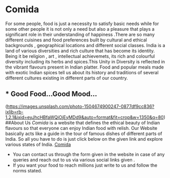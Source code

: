 # Comida
For some people, food is just a necessity to satisfy basic needs while for some other people it is not only a need but also a pleasure that plays a significant role in their understanding of happiness .There are so many different cuisines and food preferences built by cultural and ethical backgrounds , geographical locations and different social classes. 
India is a land of various diversities and rich culture that has become its identity. Being it be religion , art , intellectual achievemets, its rich and colourful diversity including its herbs and spices.This Unity in Diversity is reflected in the vibrant flavours present in Indian platter.
Food and popular meals made with exotic Indian spices tell us about its history and traditions of several different cultures existing in different parts of our country.

## * Good Food...Good Mood...
(https://images.unsplash.com/photo-1504674900247-0877df9cc836?ixlib=rb-1.2.1&ixid=eyJhcHBfaWQiOjEyMDd9&auto=format&fit=crop&w=1350&q=80)
##About Us
*Comida* is a website that defines the ethical beauty of Indian flavours so that everyone can enjoy  Indian food with relish.
Our Website basically acts like a guide in the tour of famous dishes of different parts of India.
So all you have to do is just click below on the given link and explore various states of India.
[Comida](https://comidawebsite.herokuapp.com/)
* You can contact us through the form given in the website in case of any queries and reach out to us via various social links given .
* If you want your food to reach millions just write to us and follow the norms stated.






